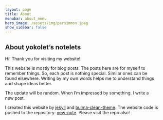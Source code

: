```yaml
---
layout: page
title: About
menubar: about_menu
hero_image: /assets/img/persimmon.jpeg
show_sidebar: false
---
```


## About yokolet’s notelets

Hi! Thank you for visiting my website!

This website is mostly for blog posts.
The posts here are for myself to remember things.
So, each post is nothing special. Similar ones can be found elsewhere.
Writing by my own words helps me to understand things and shape ideas better.

The update will be random. When I’m impressed by something, I write a new post.

I created this website by [jekyll](https://jekyllrb.com/) and
[bulma-clean-theme](https://www.csrhymes.com/bulma-clean-theme/).
The website code is pushed to the repository: [new-note](https://github.com/yokolet/new-note).
Please visit the repo also!
